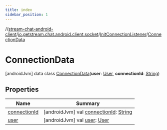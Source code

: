 ```yaml
---
title: index
sidebar_position: 1
---
```

//[stream-chat-android-client](../../../../index.md)/[io.getstream.chat.android.client.socket](../../index.md)/[InitConnectionListener](../index.md)/[ConnectionData](index.md)



# ConnectionData  
 [androidJvm] data class [ConnectionData](index.md)(**user**: [User](../../../io.getstream.chat.android.client.models/User/index.md), **connectionId**: [String](https://kotlinlang.org/api/latest/jvm/stdlib/kotlin/-string/index.html))   


## Properties  
  
|  Name |  Summary | 
|---|---|
| <a name="io.getstream.chat.android.client.socket/InitConnectionListener.ConnectionData/connectionId/#/PointingToDeclaration/"></a>[connectionId](connectionId.md)| <a name="io.getstream.chat.android.client.socket/InitConnectionListener.ConnectionData/connectionId/#/PointingToDeclaration/"></a> [androidJvm] val [connectionId](connectionId.md): [String](https://kotlinlang.org/api/latest/jvm/stdlib/kotlin/-string/index.html)   <br/>|
| <a name="io.getstream.chat.android.client.socket/InitConnectionListener.ConnectionData/user/#/PointingToDeclaration/"></a>[user](user.md)| <a name="io.getstream.chat.android.client.socket/InitConnectionListener.ConnectionData/user/#/PointingToDeclaration/"></a> [androidJvm] val [user](user.md): [User](../../../io.getstream.chat.android.client.models/User/index.md)   <br/>|

